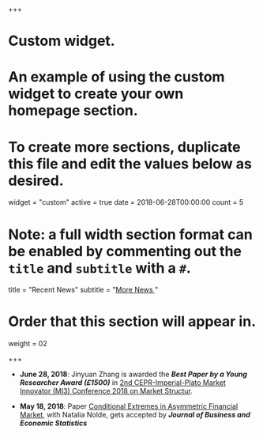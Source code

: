 +++
# Custom widget.
# An example of using the custom widget to create your own homepage section.
# To create more sections, duplicate this file and edit the values below as desired.
widget = "custom"
active = true
date = 2018-06-28T00:00:00
count = 5

# Note: a full width section format can be enabled by commenting out the `title` and `subtitle` with a `#`.
title = "Recent News"
 subtitle = "[More News <i class='fa fa-angle-double-right'></i>](/archive/pastnews)"

# Order that this section will appear in.
weight = 02

+++

-   **June 28, 2018**:
    Jinyuan Zhang is awarded the **_Best Paper by a Young Researcher Award (£1500)_** in [2nd CEPR-Imperial-Plato Market Innovator (MI3) Conference 2018 on Market Structur](https://www.imperial.ac.uk/business-school/events/fintech-centre/cepr-imperial-plato-conference/).

-   **May 18, 2018**:
    Paper [Conditional Extremes in Asymmetric Financial Market](://www.tandfonline.com/doi/full/10.1080/07350015.2018.1476248?scroll=top&needAccess=true), with Natalia Nolde, gets accepted by **_Journal of Business and Economic Statistics_**